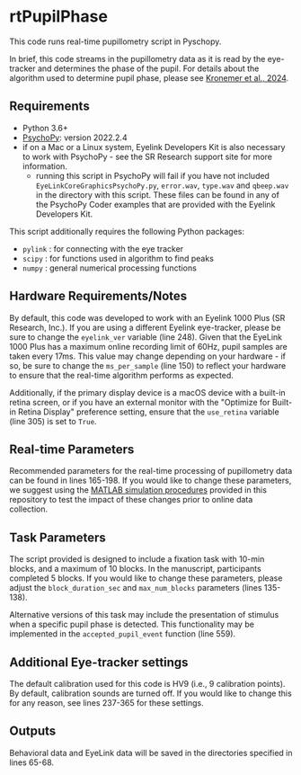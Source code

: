 # rtPupilPhase

This code runs real-time pupillometry script in Pyschopy.

In brief, this code streams in the pupillometry data as it is read by the eye-tracker and determines the phase of the pupil. For details about the algorithm used to determine pupil phase, please see [Kronemer et al., 2024](link).

## Requirements

- Python 3.6+
- [PsychoPy](https://www.psychopy.org/): version 2022.2.4
- if on a Mac or a Linux system, Eyelink Developers Kit is also necessary to work with PsychoPy - see the SR Research support site for more information. 
  - running this script in PsychoPy will fail if you have not included `EyeLinkCoreGraphicsPsychoPy.py`, `error.wav`, `type.wav` and `qbeep.wav` in the directory with this script. These files can be found in any of the PsychoPy Coder examples that are provided with the Eyelink Developers Kit.

This script additionally requires the following Python packages:

- `pylink` : for connecting with the eye tracker
- `scipy` : for functions used in algorithm to find peaks
- `numpy` : general numerical processing functions

## Hardware Requirements/Notes

By default, this code was developed to work with an Eyelink 1000 Plus (SR Research, Inc.). If you are using a different Eyelink eye-tracker, please be sure to change the `eyelink_ver` variable (line 248). Given that the EyeLink 1000 Plus has a maximum online recording limit of 60Hz, pupil samples are taken every 17ms. This value may change depending on your hardware - if so, be sure to change the `ms_per_sample` (line 150) to reflect your hardware to ensure that the real-time algorithm performs as expected.

Additionally, if the primary display device is a macOS device with a built-in retina screen, or if you have an external monitor with the "Optimize for Built-in Retina Display" preference setting, ensure that the `use_retina` variable (line 305) is set to `True`.

## Real-time Parameters

Recommended parameters for the real-time processing of pupillometry data can be found in lines 165-198. If you would like to change these parameters, we suggest using the [MATLAB simulation procedures](https://github.com/nimh-sfim/rtPupilPhase/tree/main/simulations) provided in this repository to test the impact of these changes prior to online data collection.

## Task Parameters

The script provided is designed to include a fixation task with 10-min blocks, and a maximum of 10 blocks. In the manuscript, participants completed 5 blocks. If you would like to change these parameters, please adjust the `block_duration_sec` and `max_num_blocks` parameters (lines 135-138).

Alternative versions of this task may include the presentation of stimulus when a specific pupil phase is detected. This functionality may be implemented in the `accepted_pupil_event` function (line 559).

## Additional Eye-tracker settings

The default calibration used for this code is HV9 (i.e., 9 calibration points). By default, calibration sounds are turned off. If you would like to change this for any reason, see lines 237-365 for these settings.

## Outputs

Behavioral data and EyeLink data will be saved in the directories specified in lines 65-68.
